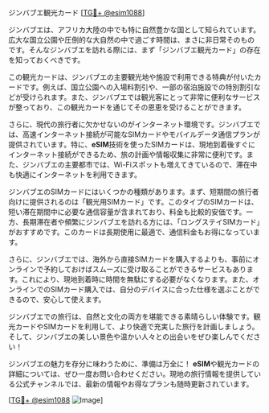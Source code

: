 ジンバブエ観光カード [[TG💪+ @esim1088](https://t.me/s/esim1088)]

ジンバブエは、アフリカ大陸の中でも特に自然豊かな国として知られています。広大な国立公園や圧倒的な大自然の中で過ごす時間は、まさに非日常そのものです。そんなジンバブエを訪れる際には、まず「ジンバブエ観光カード」の存在を知っておくべきです。

この観光カードは、ジンバブエの主要観光地や施設で利用できる特典が付いたカードです。例えば、国立公園への入場料割引や、一部の宿泊施設での特別割引などが受けられます。また、ジンバブエでは観光客にとって非常に便利なサービスが整っており、この観光カードを通じてその恩恵を受けることができます。

さらに、現代の旅行者に欠かせないのがインターネット環境です。ジンバブエでは、高速インターネット接続が可能なSIMカードやモバイルデータ通信プランが提供されています。特に、**eSIM**技術を使ったSIMカードは、現地到着後すぐにインターネット接続ができるため、旅の計画や情報収集に非常に便利です。また、ジンバブエの主要都市では、Wi-Fiスポットも増えてきているので、滞在中も快適にインターネットを利用できます。

ジンバブエのSIMカードにはいくつかの種類があります。まず、短期間の旅行者向けに提供されるのは「観光用SIMカード」です。このタイプのSIMカードは、短い滞在期間中に必要な通信容量が含まれており、料金も比較的安価です。一方、長期滞在者や頻繁にジンバブエを訪れる方には、「ロングステイSIMカード」がおすすめです。このカードは長期使用に最適で、通信料金もお得になっています。

さらに、ジンバブエでは、海外から直接SIMカードを購入するよりも、事前にオンラインで予約しておけばスムーズに受け取ることができるサービスもあります。これにより、現地到着時に時間を無駄にする必要がなくなります。また、オンラインでのSIMカード購入では、自分のデバイスに合った仕様を選ぶことができるので、安心して使えます。

ジンバブエでの旅行は、自然と文化の両方を堪能できる素晴らしい体験です。観光カードやSIMカードを利用して、より快適で充実した旅行を計画しましょう。そして、ジンバブエの美しい景色や温かい人々との出会いをぜひ楽しんでください！

ジンバブエの魅力を存分に味わうために、準備は万全に！ **eSIM**や観光カードの詳細については、ぜひ一度お問い合わせください。現地の旅行情報を提供している公式チャンネルでは、最新の情報やお得なプランも随時更新されています。

[[TG💪+ @esim1088](https://t.me/s/esim1088) ![Image](https://i.postimg.cc/Y0z9fWf4/image.png)]